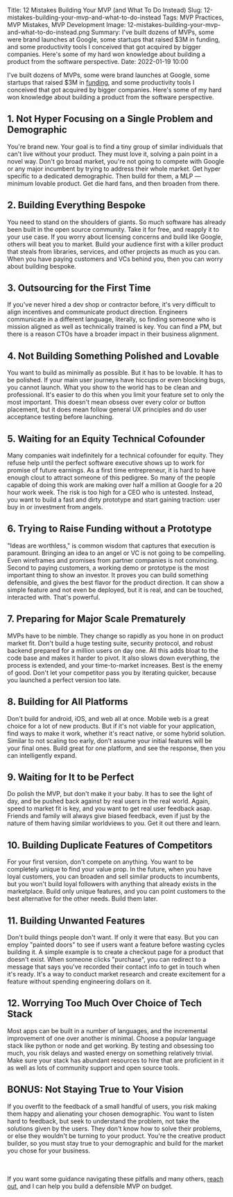 Title: 12 Mistakes Building Your MVP (and What To Do Instead)
Slug: 12-mistakes-building-your-mvp-and-what-to-do-instead
Tags: MVP Practices, MVP Mistakes, MVP Development
Image: 12-mistakes-building-your-mvp-and-what-to-do-instead.png
Summary: I've built dozens of MVPs, some were brand launches at Google, some startups that raised $3M in funding, and some productivity tools I conceived that got acquired by bigger companies. Here's some of my hard won knowledge about building a product from the software perspective.
Date: 2022-01-19 10:00

I've built dozens of MVPs, some were brand launches at Google, some startups that raised $3M in [funding](/budget?ref=mvpengineer.com), and some productivity tools I conceived that got acquired by bigger companies. Here's some of my hard won knowledge about building a product from the software perspective.

## 1. Not Hyper Focusing on a Single Problem and Demographic
You're brand new. Your goal is to find a tiny group of similar individuals that can't live without your product. They must love it, solving a pain point in a novel way. Don't go broad market, you're not going to compete with Google or any major incumbent by trying to address their whole market. Get hyper specific to a dedicated demographic. Then build for them, a MLP — minimum lovable product. Get die hard fans, and then broaden from there.

## 2. Building Everything Bespoke
You need to stand on the shoulders of giants. So much software has already been built in the open source community. Take it for free, and reapply it to your use case. If you worry about licensing concerns and build like Google, others will beat you to market. Build your audience first with a killer product that steals from libraries, services, and other projects as much as you can. When you have paying customers and VCs behind you, then you can worry about building bespoke.

## 3. Outsourcing for the First Time
If you've never hired a dev shop or contractor before, it's very difficult to align incentives and communicate product direction. Engineers communicate in a different language, literally, so finding someone who is mission aligned as well as technically trained is key. You can find a PM, but there is a reason CTOs have a broader impact in their business alignment.

## 4. Not Building Something Polished and Lovable
You want to build as minimally as possible. But it has to be lovable. It has to be polished. If your main user journeys have hiccups or even blocking bugs, you cannot launch. What you show to the world has to be clean and professional. It's easier to do this when you limit your feature set to only the most important. This doesn't mean obsess over every color or button placement, but it does mean follow general UX principles and do user acceptance testing before launching.

## 5. Waiting for an Equity Technical Cofounder
Many companies wait indefinitely for a technical cofounder for equity. They refuse help until the perfect software executive shows up to work for promise of future earnings. As a first time entrepreneur, it is hard to have enough clout to attract someone of this pedigree. So many of the people capable of doing this work are making over half a million at Google for a 20 hour work week. The risk is too high for a CEO who is untested. Instead, you want to build a fast and dirty prototype and start gaining traction: user buy in or investment from angels.

## 6. Trying to Raise Funding without a Prototype
"Ideas are worthless," is common wisdom that captures that execution is paramount. Bringing an idea to an angel or VC is not going to be compelling. Even wireframes and promises from partner companies is not convincing. Second to paying customers, a working demo or prototype is the most important thing to show an investor. It proves you can build something defensible, and gives the best flavor for the product direction. It can show a simple feature and not even be deployed, but it is real, and can be touched, interacted with. That's powerful.

## 7. Preparing for Major Scale Prematurely
MVPs have to be nimble. They change so rapidly as you hone in on product market fit. Don't build a huge testing suite, security protocol, and robust backend prepared for a million users on day one. All this adds bloat to the code base and makes it harder to pivot. It also slows down everything, the process is extended, and your time-to-market increases. Best is the enemy of good. Don't let your competitor pass you by iterating quicker, because you launched a perfect version too late.

## 8. Building for All Platforms
Don't build for android, iOS, and web all at once. Mobile web is a great choice for a lot of new products. But if it's not viable for your application, find ways to make it work, whether it's react native, or some hybrid solution. Similar to not scaling too early, don't assume your initial features will be your final ones. Build great for one platform, and see the response, then you can intelligently expand.

## 9. Waiting for It to be Perfect
Do polish the MVP, but don't make it your baby. It has to see the light of day, and be pushed back against by real users in the real world. Again, speed to market fit is key, and you want to get real user feedback asap. Friends and family will always give biased feedback, even if just by the nature of them having similar worldviews to you. Get it out there and learn.

## 10. Building Duplicate Features of Competitors
For your first version, don't compete on anything. You want to be completely unique to find your value prop. In the future, when you have loyal customers, you can broaden and sell similar products to incumbents, but you won't build loyal followers with anything that already exists in the marketplace. Build only unique features, and you can point customers to the best alternative for the other needs. Build them later.

## 11. Building Unwanted Features
Don't build things people don't want. If only it were that easy. But you can employ "painted doors" to see if users want a feature before wasting cycles building it. A simple example is to create a checkout page for a product that doesn't exist. When someone clicks "purchase", you can redirect to a message that says you've recorded their contact info to get in touch when it's ready. It's a way to conduct market research and create excitement for a feature without spending engineering dollars on it.

## 12. Worrying Too Much Over Choice of Tech Stack
Most apps can be built in a number of languages, and the incremental improvement of one over another is minimal. Choose a popular language stack like python or node and get working. By testing and obsessing too much, you risk delays and wasted energy on something relatively trivial. Make sure your stack has abundant resources to hire that are proficient in it as well as lots of community support and open source tools.

## BONUS: Not Staying True to Your Vision
If you overfit to the feedback of a small handful of users, you risk making them happy and alienating your chosen demographic. You want to listen hard to feedback, but seek to understand the problem, not take the solutions given by the users. They don't know how to solve their problems, or else they wouldn't be turning to your product. You're the creative product builder, so you must stay true to your demographic and build for the market you chose for your business.

<br><br>
If you want some guidance navigating these pitfalls and many others, [reach out](/onboarding?ref=mvpengineer.com), and I can help you build a defensible MVP on budget.